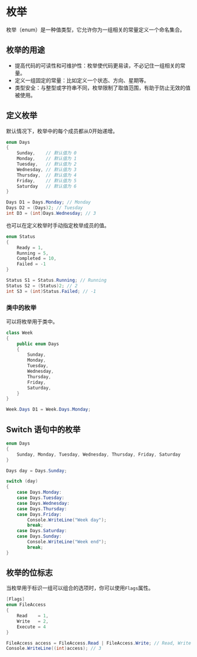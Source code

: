 # 枚举

枚举（enum）是一种值类型，它允许你为一组相关的常量定义一个命名集合。

## 枚举的用途

- 提高代码的可读性和可维护性：枚举使代码更易读，不必记住一组相关的常量。
- 定义一组固定的常量：比如定义一个状态、方向、星期等。
- 类型安全：与整型或字符串不同，枚举限制了取值范围，有助于防止无效的值被使用。

## 定义枚举

默认情况下，枚举中的每个成员都从0开始递增。

```cs
enum Days
{
    Sunday,    // 默认值为 0
    Monday,    // 默认值为 1
    Tuesday,   // 默认值为 2
    Wednesday, // 默认值为 3
    Thursday,  // 默认值为 4
    Friday,    // 默认值为 5
    Saturday   // 默认值为 6
}

Days D1 = Days.Monday; // Monday
Days D2 = (Days)2; // Tuesday
int D3 = (int)Days.Wednesday; // 3
```

也可以在定义枚举时手动指定枚举成员的值。

```cs
enum Status
{
    Ready = 1,
    Running = 5,
    Completed = 10,
    Failed = -1
}

Status S1 = Status.Running; // Running
Status S2 = (Status)2; // 2
int S3 = (int)Status.Failed; // -1
```

### 类中的枚举

可以将枚举用于类中。

```cs
class Week
{
    public enum Days
    {
        Sunday,
        Monday,
        Tuesday,
        Wednesday,
        Thursday,
        Friday,
        Saturday,
    }
}

Week.Days D1 = Week.Days.Monday;
```

## Switch 语句中的枚举

```cs
enum Days
{
    Sunday, Monday, Tuesday, Wednesday, Thursday, Friday, Saturday
}

Days day = Days.Sunday;

switch (day)
{
    case Days.Monday:
    case Days.Tuesday:
    case Days.Wednesday:
    case Days.Thursday:
    case Days.Friday:
        Console.WriteLine("Week day");
        break;
    case Days.Saturday:
    case Days.Sunday:
        Console.WriteLine("Week end");
        break;
}
```

## 枚举的位标志

当枚举用于标识一组可以组合的选项时，你可以使用`Flags`属性。

```cs
[Flags]
enum FileAccess
{
    Read    = 1,
    Write   = 2,
    Execute = 4
}

FileAccess access = FileAccess.Read | FileAccess.Write; // Read, Write
Console.WriteLine((int)access); // 3
```
